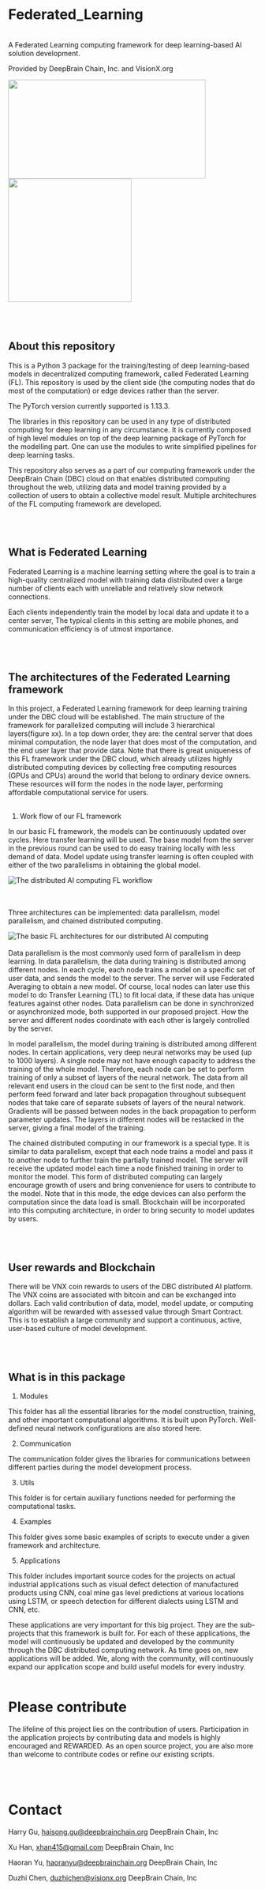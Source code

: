 # Federated_Learning
<br/>
A Federated Learning computing framework for deep learning-based AI solution development. 

Provided by DeepBrain Chain, Inc. and VisionX.org

<img src="docs/aux/images/DeepBrainChainLogo.jpg" width="400" height="200"> <img src="docs/aux/images/VisionX_logo.jpg" width="250" height="250">

<br/><br/>

## About this repository

This is a Python 3 package for the training/testing of deep learning-based models in decentralized computing framework, called Federated Learning (FL). This repository is used by the client side (the computing nodes that do most of the computation) or edge devices rather than the server.  

The PyTorch version currently supported is 1.13.3.

The libraries in this repository can be used in any type of distributed computing for deep learning in any circumstance. It is currently composed of high level modules on top of the deep learning package of PyTorch for the modelling part. One can use the modules to write simplified pipelines for deep learning tasks. 

This repository also serves as a part of our computing framework under the DeepBrain Chain (DBC) cloud on that enables distributed computing throughout the web, utilizing data and model training provided by a collection of users to obtain a collective model result. Multiple architechures of the FL computing framework are developed.

<br/><br/>

## What is Federated Learning

Federated Learning is a machine learning setting where the goal is to train a high-quality centralized model with training data distributed over a large number of clients each with unreliable and relatively slow network connections. 

Each clients independently train the model by local data and update it to a center server, The typical clients in this setting are mobile phones, and communication efficiency is of utmost importance. 

<br/><br/>

## The architectures of the Federated Learning framework

In this project, a Federated Learning framework for deep learning training under the DBC cloud will be established. The main structure of the framework for parallelized computing will include 3 hierarchical layers(figure xx). In a top down order, they are: the central server that does minimal computation, the node layer that does most of the computation, and the end user layer that provide data. Note that there is great uniqueness of this FL framework under the DBC cloud, which already utilizes highly distributed computing devices by collecting free computing resources (GPUs and CPUs) around the world that belong to ordinary device owners. These resources will form the nodes in the node layer, performing affordable computational service for users. 
<br/><br/>

1) Work flow of our FL framework

In our basic FL framework, the models can be continuously updated over cycles. Here transfer learning will be used. The base model from the server in the previous round can be used to do easy training locally with less demand of data. Model update using transfer learning is often coupled with either of the two parallelisms in obtaining the global model.

![The distributed AI computing FL workflow](docs/aux/images/FL_workflow.png)

<br/><br/>
Three architectures can be implemented: data parallelism, model parallelism, and chained distributed computing.

![The basic FL architectures for our distributed AI computing](docs/aux/images/FL_architecture.png)
<br/><br/>
Data parallelism is the most commonly used form of parallelism in deep learning. In data parallelism, the data during training is distributed among different nodes. In each cycle, each node trains a model on a specific set of user data, and sends the model to the server. The server will use Federated Averaging to obtain a new model. Of course, local nodes can later use this model to do Transfer Learning (TL) to fit local data, if these data has unique features against other nodes. Data parallelism can be done in synchronized or asynchronized mode, both supported in our proposed project. How the server and different nodes coordinate with each other is largely controlled by the server.  

In model parallelism, the model during training is distributed among different nodes. In certain applications, very deep neural networks may be used (up to 1000 layers). A single node may not have enough capacity to address the training of the whole model. Therefore, each node can be set to perform training of only a subset of layers of the neural network. The data from all relevant end users in the cloud can be sent to the first node, and then perform feed forward and later back propagation throughout subsequent nodes that take care of separate subsets of layers of the neural network. Gradients will be passed between nodes in the back propagation to perform parameter updates. The layers in different nodes will be restacked in the server, giving a final model of the training. 

The chained distributed computing in our framework is a special type. It is similar to data parallelism, except that each node trains a model and pass it to another node to further train the partially trained model. The server will receive the updated model each time a node finished training in order to monitor the model. This form of distributed computing can largely encourage growth of users and bring convenience for users to contribute to the model. Note that in this mode, the edge devices can also perform the computation since the data load is small. Blockchain will be incorporated into this computing architecture, in order to bring security to model updates by users.

<br/><br/>
## User rewards and Blockchain

There will be VNX coin rewards to users of the DBC distributed AI platform. The VNX coins are associated with bitcoin and can be exchanged into dollars. Each valid contribution of data, model, model update, or computing algorithm will be rewarded with assessed value through Smart Contract. This is to establish a large community and support a continuous, active, user-based culture of model development.

<br/><br/>
## What is in this package

1. Modules

This folder has all the essential libraries for the model construction, training, and other important computational algorithms. It is built upon PyTorch. Well-defined neural network configurations are also stored here. 


2. Communication

The communication folder gives the libraries for communications between different parties during the model development process. 


3. Utils

This folder is for certain auxiliary functions needed for performing the computational tasks.


4. Examples

This folder gives some basic examples of scripts to execute under a given framework and architecture.


5. Applications

This folder includes important source codes for the projects on actual industrial applications such as visual defect detection of manufactured products using CNN, coal mine gas level predictions at various locations using LSTM, or speech detection for different dialects using LSTM and CNN, etc.

These applications are very important for this big project. They are the sub-projects that this framework is built for. For each of these applications, the model will continuously be updated and developed by the community through the DBC distributed computing network. As time goes on, new applications will be added. We, along with the community, will continuously expand our application scope and build useful models for every industry.
<br/><br/>

# Please contribute 

The lifeline of this project lies on the contribution of users. Participation in the application projects by contributing data and models is highly encouraged and REWARDED. As an open source project, you are also more than welcome to contribute codes or refine our existing scripts.

<br/><br/>
# Contact
Harry Gu, haisong.gu@deepbrainchain.org     DeepBrain Chain, Inc

Xu Han, xhan415@gmail.com     DeepBrain Chain, Inc

Haoran Yu, haoranyu@deepbrainchain.org     DeepBrain Chain, Inc

Duzhi Chen, duzhichen@visionx.org     DeepBrain Chain, Inc
